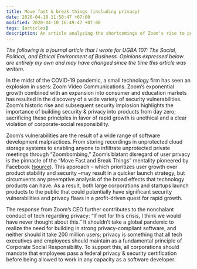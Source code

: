 ```yaml
---
title: Move fast & break things (including privacy)
date: 2020-04-10 11:58:47 +07:00
modified: 2020-04-10 16:49:47 +07:00
tags: [articles]
description: An article analyzing the shortcomings of Zoom's rise to popular dominance.
---
```


*The following is a journal article that I wrote for UGBA 107: The Social, Political, and Ethical Environment of Business. Opinions expressed below are entirely my own and may have changed since the time this article was written.*

In the midst of the COVID-19 pandemic, a small technology firm has seen an explosion in users: Zoom Video Communications. Zoom’s exponential growth combined with an expansion into consumer and education markets has resulted in the discovery of a wide variety of security vulnerabilities. Zoom’s historic rise and subsequent security implosion highlights the importance of building security & privacy into products from day zero; sacrificing these principles in favor of rapid growth is unethical and a clear violation of corporate-social responsibility.

Zoom’s vulnerabilities are the result of a wide range of software development malpractices. From storing recordings in unprotected cloud storage systems to enabling anyone to infiltrate unprotected private meetings through “Zoombombing,” Zoom’s blatant disregard of user privacy is the pinnacle of the “Move Fast and Break Things” mentality pioneered by Facebook ([source](https://www.cnet.com/news/zoom-every-security-issue-uncovered-in-the-video-chat-app/)). This approach – which prioritizes user growth over product stability and security –may result in a quicker launch strategy, but circumvents any preemptive analysis of the broad effects that technology products can have. As a result, both large corporations and startups launch products to the public that could potentially have significant security vulnerabilities and privacy flaws in a profit-driven quest for rapid growth. 

The response from Zoom’s CEO further contributes to the nonchalant conduct of tech regarding privacy: “If not for this crisis, I think we would have never thought about this.” It shouldn’t take a global pandemic to realize the need for building in strong privacy-compliant software, and neither should it take 200 million users; privacy is something that all tech executives and employees should maintain as a fundamental principle of Corporate Social Responsibility. To support this, all corporations should mandate that employees pass a federal privacy & security certification before being allowed to work in any capacity as a software developer.